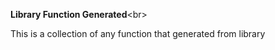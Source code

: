 <b>Library Function Generated</b><br\>
<p>
  This is a collection of any function that generated from library</p>
